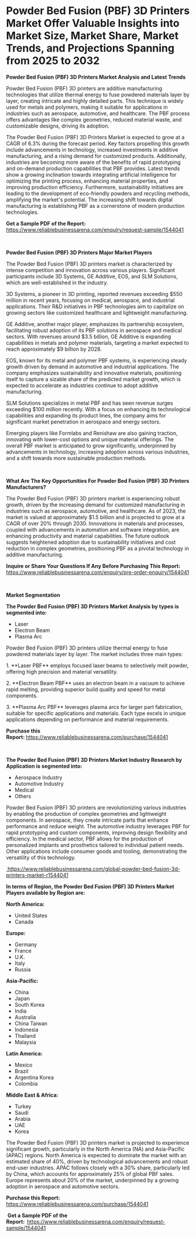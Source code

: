 <p><h1>Powder Bed Fusion (PBF) 3D Printers Market Offer Valuable Insights into Market Size, Market Share, Market Trends, and Projections Spanning from 2025 to 2032</h1></p><p><strong>Powder Bed Fusion (PBF) 3D Printers Market Analysis and Latest Trends</strong></p>
<p><p>Powder Bed Fusion (PBF) 3D printers are additive manufacturing technologies that utilize thermal energy to fuse powdered materials layer by layer, creating intricate and highly detailed parts. This technique is widely used for metals and polymers, making it suitable for applications in industries such as aerospace, automotive, and healthcare. The PBF process offers advantages like complex geometries, reduced material waste, and customizable designs, driving its adoption.</p><p>The Powder Bed Fusion (PBF) 3D Printers Market is expected to grow at a CAGR of 6.3% during the forecast period. Key factors propelling this growth include advancements in technology, increased investments in additive manufacturing, and a rising demand for customized products. Additionally, industries are becoming more aware of the benefits of rapid prototyping and on-demand production capabilities that PBF provides. Latest trends show a growing inclination towards integrating artificial intelligence for optimizing the printing process, enhancing material properties, and improving production efficiency. Furthermore, sustainability initiatives are leading to the development of eco-friendly powders and recycling methods, amplifying the market's potential. The increasing shift towards digital manufacturing is establishing PBF as a cornerstone of modern production technologies.</p></p>
<p><strong>Get a Sample PDF of the Report:&nbsp;</strong> <a href="https://www.reliablebusinessarena.com/enquiry/request-sample/1544041?utm_campaign=2997&utm_medium=2&utm_source=Github&utm_content=ia&utm_term=16042025&utm_id=powder-bed-fusion-pbf-3d-printers">https://www.reliablebusinessarena.com/enquiry/request-sample/1544041</a></p>
<p>&nbsp;</p>
<p><strong>Powder Bed Fusion (PBF) 3D Printers Major Market Players</strong></p>
<p><p>The Powder Bed Fusion (PBF) 3D printers market is characterized by intense competition and innovation across various players. Significant participants include 3D Systems, GE Additive, EOS, and SLM Solutions, which are well-established in the industry. </p><p>3D Systems, a pioneer in 3D printing, reported revenues exceeding $550 million in recent years, focusing on medical, aerospace, and industrial applications. Their R&D initiatives in PBF technologies aim to capitalize on growing sectors like customized healthcare and lightweight manufacturing.</p><p>GE Additive, another major player, emphasizes its partnership ecosystem, facilitating robust adoption of its PBF solutions in aerospace and medical sectors. With revenues around $3.5 billion, GE Additive is expanding capabilities in metals and polymer materials, targeting a market expected to reach approximately $9 billion by 2028.</p><p>EOS, known for its metal and polymer PBF systems, is experiencing steady growth driven by demand in automotive and industrial applications. The company emphasizes sustainability and innovative materials, positioning itself to capture a sizable share of the predicted market growth, which is expected to accelerate as industries continue to adopt additive manufacturing.</p><p>SLM Solutions specializes in metal PBF and has seen revenue surges exceeding $100 million recently. With a focus on enhancing its technological capabilities and expanding its product lines, the company aims for significant market penetration in aerospace and energy sectors.</p><p>Emerging players like Formlabs and Renishaw are also gaining traction, innovating with lower-cost options and unique material offerings. The overall PBF market is anticipated to grow significantly, underpinned by advancements in technology, increasing adoption across various industries, and a shift towards more sustainable production methods.</p></p>
<p>&nbsp;</p>
<p><strong>What Are The Key Opportunities For Powder Bed Fusion (PBF) 3D Printers Manufacturers?</strong></p>
<p><p>The Powder Bed Fusion (PBF) 3D printers market is experiencing robust growth, driven by the increasing demand for customized manufacturing in industries such as aerospace, automotive, and healthcare. As of 2023, the market is valued at approximately $1.5 billion and is projected to grow at a CAGR of over 20% through 2030. Innovations in materials and processes, coupled with advancements in automation and software integration, are enhancing productivity and material capabilities. The future outlook suggests heightened adoption due to sustainability initiatives and cost reduction in complex geometries, positioning PBF as a pivotal technology in additive manufacturing.</p></p>
<p><strong>Inquire or Share Your Questions If Any Before Purchasing This Report:</strong> <a href="https://www.reliablebusinessarena.com/enquiry/pre-order-enquiry/1544041?utm_campaign=2997&utm_medium=2&utm_source=Github&utm_content=ia&utm_term=16042025&utm_id=powder-bed-fusion-pbf-3d-printers">https://www.reliablebusinessarena.com/enquiry/pre-order-enquiry/1544041</a></p>
<p>&nbsp;</p>
<p><strong>Market Segmentation</strong></p>
<p><strong>The Powder Bed Fusion (PBF) 3D Printers Market Analysis by types is segmented into:</strong></p>
<p><ul><li>Laser</li><li>Electron Beam</li><li>Plasma Arc</li></ul></p>
<p><p>Powder Bed Fusion (PBF) 3D printers utilize thermal energy to fuse powdered materials layer by layer. The market includes three main types: </p><p>1. **Laser PBF** employs focused laser beams to selectively melt powder, offering high precision and material versatility.</p><p>2. **Electron Beam PBF** uses an electron beam in a vacuum to achieve rapid melting, providing superior build quality and speed for metal components.</p><p>3. **Plasma Arc PBF** leverages plasma arcs for larger part fabrication, suitable for specific applications and materials. Each type excels in unique applications depending on performance and material requirements.</p></p>
<p><strong>Purchase this Report:&nbsp;</strong><a href="https://www.reliablebusinessarena.com/purchase/1544041?utm_campaign=2997&utm_medium=2&utm_source=Github&utm_content=ia&utm_term=16042025&utm_id=powder-bed-fusion-pbf-3d-printers">https://www.reliablebusinessarena.com/purchase/1544041</a></p>
<p>&nbsp;</p>
<p><strong>The Powder Bed Fusion (PBF) 3D Printers Market Industry Research by Application is segmented into:</strong></p>
<p><ul><li>Aerospace Industry</li><li>Automotive Industry</li><li>Medical</li><li>Others</li></ul></p>
<p><p>Powder Bed Fusion (PBF) 3D printers are revolutionizing various industries by enabling the production of complex geometries and lightweight components. In aerospace, they create intricate parts that enhance performance and reduce weight. The automotive industry leverages PBF for rapid prototyping and custom components, improving design flexibility and efficiency. In the medical sector, PBF allows for the production of personalized implants and prosthetics tailored to individual patient needs. Other applications include consumer goods and tooling, demonstrating the versatility of this technology.</p></p>
<p><a href="https://www.reliablebusinessarena.com/global-powder-bed-fusion-3d-printers-market-r1544041?utm_campaign=2997&utm_medium=2&utm_source=Github&utm_content=ia&utm_term=16042025&utm_id=powder-bed-fusion-pbf-3d-printers">&nbsp;https://www.reliablebusinessarena.com/global-powder-bed-fusion-3d-printers-market-r1544041</a></p>
<p><strong>In terms of Region, the Powder Bed Fusion (PBF) 3D Printers Market Players available by Region are:</strong></p>
<p>
    <p> <strong> North America: </strong>
        <ul>
            <li>United States</li>
            <li>Canada</li>
        </ul>
        </p> 
    <p> <strong> Europe: </strong>
        <ul>
            <li>Germany</li>
            <li>France</li>
            <li>U.K.</li>
            <li>Italy</li>
            <li>Russia</li>
        </ul>
        </p> 
    <p> <strong> Asia-Pacific: </strong>
        <ul>
            <li>China</li>
            <li>Japan</li>
            <li>South Korea</li>
            <li>India</li>
            <li>Australia</li>
            <li>China Taiwan</li>
            <li>Indonesia</li>
            <li>Thailand</li>
            <li>Malaysia</li>
        </ul>
        </p> 
    <p> <strong> Latin America: </strong>
        <ul>
            <li>Mexico</li>
            <li>Brazil</li>
            <li>Argentina Korea</li>
            <li>Colombia</li>
        </ul>
        </p> 
    <p> <strong> Middle East & Africa: </strong>
        <ul>
            <li>Turkey</li>
            <li>Saudi</li>
            <li>Arabia</li>
            <li>UAE</li>
            <li>Korea</li>
        </ul>
    </p>
    </p>
<p><p>The Powder Bed Fusion (PBF) 3D printers market is projected to experience significant growth, particularly in the North America (NA) and Asia-Pacific (APAC) regions. North America is expected to dominate the market with an estimated share of 40%, driven by technological advancements and robust end-user industries. APAC follows closely with a 30% share, particularly led by China, which accounts for approximately 25% of global PBF sales. Europe represents about 20% of the market, underpinned by a growing adoption in aerospace and automotive sectors.</p></p>
<p><strong>Purchase this Report: </strong><a href="https://www.reliablebusinessarena.com/purchase/1544041?utm_campaign=2997&utm_medium=2&utm_source=Github&utm_content=ia&utm_term=16042025&utm_id=powder-bed-fusion-pbf-3d-printers">https://www.reliablebusinessarena.com/purchase/1544041</a></p>
<p>&nbsp;<strong>Get a Sample PDF of the Report:&nbsp;&nbsp;</strong><a href="https://www.reliablebusinessarena.com/enquiry/request-sample/1544041?utm_campaign=2997&utm_medium=2&utm_source=Github&utm_content=ia&utm_term=16042025&utm_id=powder-bed-fusion-pbf-3d-printers">https://www.reliablebusinessarena.com/enquiry/request-sample/1544041</a></p>
<p><strong></strong></p>
<p><p></p><p></p><p></p></p>